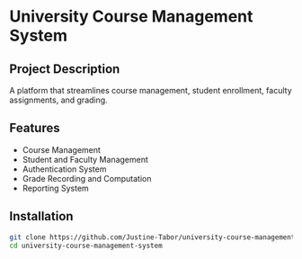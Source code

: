 # University Course Management System
## Project Description
A platform that streamlines course management, student enrollment, faculty assignments, and grading.

## Features
- Course Management
- Student and Faculty Management
- Authentication System
- Grade Recording and Computation
- Reporting System

## Installation
```sh
git clone https://github.com/Justine-Tabor/university-course-management-system.git
cd university-course-management-system

